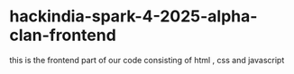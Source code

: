 # hackindia-spark-4-2025-alpha-clan-frontend
this is the frontend part of our code consisting of html , css and javascript

